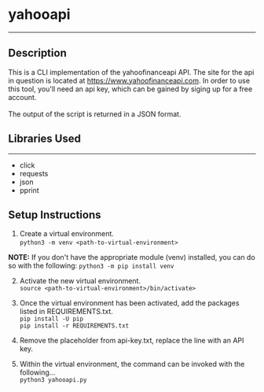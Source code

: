 # yahooapi
---
## Description
This is a CLI implementation of the yahoofinanceapi API.  The site for the api in question is located at https://www.yahoofinanceapi.com.  In order to use this tool, you'll need an api key, which can be gained by siging up for a free account.\
\
The output of the script is returned in a JSON format. 

## Libraries Used
---
* click
* requests
* json
* pprint

## Setup Instructions

1. Create a virtual environment.\
`python3 -m venv <path-to-virtual-environment>`

**NOTE:**  If you don't have the appropriate module (venv) installed, you can do so with the following:
`python3 -m pip install venv`

2. Activate the new virtual environment.\
`source <path-to-virtual-environment>/bin/activate>`

3. Once the virtual environment has been activated, add the packages listed in REQUIREMENTS.txt.\
`pip install -U pip`\
`pip install -r REQUIREMENTS.txt`

4. Remove the placeholder from api-key.txt, replace the line with an API key.

5. Within the virtual environment, the command can be invoked with the following...\
`python3 yahooapi.py`
